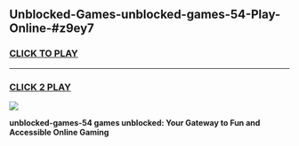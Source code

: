 
## Unblocked-Games-unblocked-games-54-Play-Online-#z9ey7
<h3>
<a href="https://premium.freeplayer.one?title=unblocked-games-54&ref=24F">CLICK TO PLAY</a></h3>
<hr>

<h3>
<a href="https://premium.freeplayer.one?title=unblocked-games-54&ref=24F">CLICK 2 PLAY</a>
  
</h3>

<a href="https://premium.freeplayer.one?title=unblocked-games-54&ref=24F/"><img src="https://clearcache.store/games.png"></a>


**unblocked-games-54 games unblocked: Your Gateway to Fun and Accessible Online Gaming**
